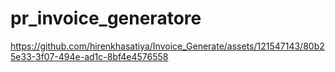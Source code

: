 # pr_invoice_generatore



https://github.com/hirenkhasatiya/Invoice_Generate/assets/121547143/80b25e33-3f07-494e-ad1c-8bf4e4576558

